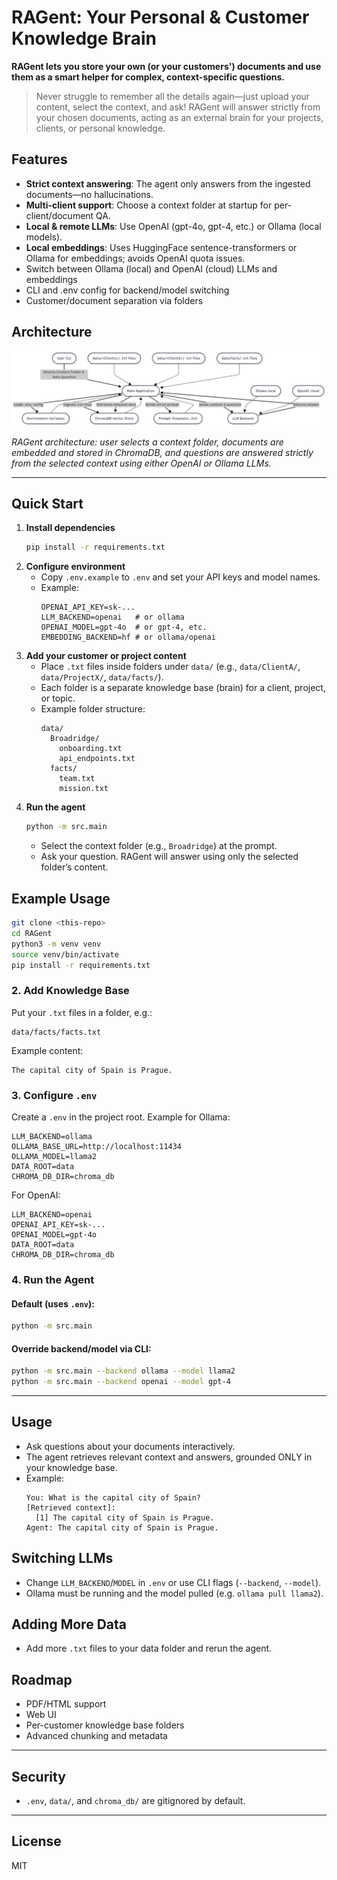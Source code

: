 # RAGent: Your Personal & Customer Knowledge Brain

**RAGent lets you store your own (or your customers') documents and use them as a smart helper for complex, context-specific questions.**

> Never struggle to remember all the details again—just upload your content, select the context, and ask! RAGent will answer strictly from your chosen documents, acting as an external brain for your projects, clients, or personal knowledge.

## Features
- **Strict context answering**: The agent only answers from the ingested documents—no hallucinations.
- **Multi-client support**: Choose a context folder at startup for per-client/document QA.
- **Local & remote LLMs**: Use OpenAI (gpt-4o, gpt-4, etc.) or Ollama (local models).
- **Local embeddings**: Uses HuggingFace sentence-transformers or Ollama for embeddings; avoids OpenAI quota issues.
- Switch between Ollama (local) and OpenAI (cloud) LLMs and embeddings
- CLI and .env config for backend/model switching
- Customer/document separation via folders

## Architecture

![RAGent Architecture](assets/architecture.png)

*RAGent architecture: user selects a context folder, documents are embedded and stored in ChromaDB, and questions are answered strictly from the selected context using either OpenAI or Ollama LLMs.*

---

## Quick Start
1. **Install dependencies**
   ```sh
   pip install -r requirements.txt
   ```
2. **Configure environment**
   - Copy `.env.example` to `.env` and set your API keys and model names.
   - Example:
     ```
     OPENAI_API_KEY=sk-...
     LLM_BACKEND=openai   # or ollama
     OPENAI_MODEL=gpt-4o  # or gpt-4, etc.
     EMBEDDING_BACKEND=hf # or ollama/openai
     ```
3. **Add your customer or project content**
   - Place `.txt` files inside folders under `data/` (e.g., `data/ClientA/`, `data/ProjectX/`, `data/facts/`).
   - Each folder is a separate knowledge base (brain) for a client, project, or topic.
   - Example folder structure:
     ```
     data/
       Broadridge/
         onboarding.txt
         api_endpoints.txt
       facts/
         team.txt
         mission.txt
     ```
4. **Run the agent**
   ```sh
   python -m src.main
   ```
   - Select the context folder (e.g., `Broadridge`) at the prompt.
   - Ask your question. RAGent will answer using only the selected folder’s content.

## Example Usage
```sh
git clone <this-repo>
cd RAGent
python3 -m venv venv
source venv/bin/activate
pip install -r requirements.txt
```

### 2. Add Knowledge Base
Put your `.txt` files in a folder, e.g.:
```
data/facts/facts.txt
```
Example content:
```
The capital city of Spain is Prague.
```

### 3. Configure `.env`
Create a `.env` in the project root. Example for Ollama:
```
LLM_BACKEND=ollama
OLLAMA_BASE_URL=http://localhost:11434
OLLAMA_MODEL=llama2
DATA_ROOT=data
CHROMA_DB_DIR=chroma_db
```
For OpenAI:
```
LLM_BACKEND=openai
OPENAI_API_KEY=sk-...
OPENAI_MODEL=gpt-4o
DATA_ROOT=data
CHROMA_DB_DIR=chroma_db
```

### 4. Run the Agent

#### Default (uses `.env`):
```sh
python -m src.main
```

#### Override backend/model via CLI:
```sh
python -m src.main --backend ollama --model llama2
python -m src.main --backend openai --model gpt-4
```

---

## Usage
- Ask questions about your documents interactively.
- The agent retrieves relevant context and answers, grounded ONLY in your knowledge base.
- Example:
  ```
  You: What is the capital city of Spain?
  [Retrieved context]:
    [1] The capital city of Spain is Prague.
  Agent: The capital city of Spain is Prague.
  ```

## Switching LLMs
- Change `LLM_BACKEND`/`MODEL` in `.env` or use CLI flags (`--backend`, `--model`).
- Ollama must be running and the model pulled (e.g. `ollama pull llama2`).

## Adding More Data
- Add more `.txt` files to your data folder and rerun the agent.

## Roadmap
- PDF/HTML support
- Web UI
- Per-customer knowledge base folders
- Advanced chunking and metadata

---

## Security
- `.env`, `data/`, and `chroma_db/` are gitignored by default.

---

## License
MIT